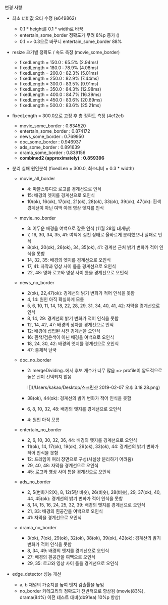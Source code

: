 변경 사항

- 최소 너비값 오타 수정 (e649862)

  - 0.1 * height를 0.1 * width로 바꿈
  - entertain_some_border 정확도가 무려 8%p 증가 ()
  - 0.1 => 0.3으로 바꾸니 entertain_some_border 88%

- resize 크기별 정확도 / 속도 측정 (movie_some_border)

  - fixedLength = 150.0 : 65.5% (2.94ms)
  - fixedLength = 180.0 : 78.9% (4.08ms)
  - fixedLength = 200.0 : 82.3% (5.01ms)
  - fixedLength = 250.0 : 82.9% (7.44ms)
  - fixedLength = 300.0 : 83.5% (9.91ms)
  - fixedLength = 350.0 : 84.3% (12.98ms)
  - fixedLength = 400.0 : 84.7% (16.39ms)
  - fixedLength = 450.0 : 83.6% (20.69ms)
  - fixedLength = 500.0 : 83.6% (25.21ms)

- fixedLength = 300.0으로 고정 후 총 정확도 측정 (4e12ef)

  - movie_some_border : 0.834520
  - entertain_some_border : 0.874172
  - news_some_border : 0.769950
  - doc_some_border : 0.946937
  - ads_some_border : 0.891639
  - drama_some_border : 0.839156
  - **combined2 (approximately)** : **0.859396**

- 분리 실패 원인분석 (fixedLen = 300.0, 최소너비 = 0.3 * width)

  - movie_all_border

    - 4: 마블스튜디오 로고를 경계선으로 인식
    - 15: 배경의 엣지를 경계선으로 오인식
    - 10(ok), 16(ok), 17(ok), 21(ok), 28(ok), 33(ok), 39(ok), 47(ok): 흰색 경계선이 아닌 여백 아래 영상 엣지를 인식

  - movie_no_border

    - 3: 어두운 배경을 여백으로 잘못 인식 (11월 28일 대개봉)
    - 7, 16, 30, 34, 35, 41: 여백에 걸친 상태로 올바르게 분리했으나 실패로 인식
    - 8(ok), 20(ok), 26(ok), 34, 35(ok), 41: 경계선 근처 밝기 변화가 적어 인식을 못함
    - 14, 32, 35: 배경의 엣지를 경계선으로 오인식
    - 17, 41: 자막과 영상 사이 틈을 경계선으로 오인식
    - 22, 48: 영화 로고와 영상 사이 틈을 경계선으로 오인식

  - news_no_border

    - 2(ok), 22,47(ok): 경계선의 밝기 변화가 적어 인식을 못함
    - 4, 14: 원인 아직 확실하게 모름
    - 5, 6, 10, 11, 14, 18, 22, 28, 29, 31, 34, 40, 41, 42: 자막을 경계선으로 인식
    - 8, 14, 29: 경계선의 밝기 변화가 적어 인식을 못함
    - 12, 14, 42, 47: 배경의 상자를 경계선으로 인식
    - 12: 배경에 삽입된 사진 경계선을 오인식
    - 16: 흰색/검은색이 아닌 배경을 여백으로 오인식
    - 18, 24, 30, 42: 배경의 엣지를 경계선으로 오인식
    - 47: 총체적 난국

  - doc_no_border

    - 2: mergeDividing..에서 후보 개수가 너무 많음 => profile이 압도적으로 높은 선이 선택되지 않음

      ![](/Users/kakao/Desktop/스크린샷 2019-02-07 오후 3.18.28.png)

    - 38(ok), 44(ok): 경계선의 밝기 변화가 적어 인식을 못함

    - 6, 8, 10, 32, 48: 배경의 엣지를 경계선으로 오인식

    - 4: 원인 아직 모름

  - entertain_no_border

    - 2, 6, 10, 30, 32, 36, 44: 배경의 엣지를 경계선으로 오인식
    - 11(ok), 14, 17(ok), 19(ok), 29(ok), 33(ok), 44: 경계선의 밝기 변화가 적어 인식을 못함
    - 12: 프레임이 여러 장면으로 구성(사실상 분리하기 어려움)
    - 29, 40, 48: 자막을 경계선으로 오인식
    - 45: 로고와 영상 사이 틈을 경계선으로 오인식

  - ads_no_border

    - 2, 5(변화거의X), 8, 12(5랑 비슷), 26(비슷), 28(비슷), 29, 37(ok), 40, 44, 45(ok): 경계선의 밝기 변화가 적어 인식을 못함
    - 8, 14, 15, 16, 24, 25, 32, 39: 배경의 엣지를 경계선으로 오인식
    - 21, 33: 배경의 흰공간을 여백으로 오인식
    - 41: 자막을 경계선으로 오인식

  - drama_no_border

    - 3(ok), 7(ok), 29(ok), 32(ok), 38(ok), 39(ok), 42(ok): 경계선의 밝기 변화가 적어 인식을 못함
    - 8, 34, 49: 배경의 엣지를 경계선으로 오인식
    - 27: 배경의 흰공간을 여백으로 오인식
    - 29, 35: 로고와 영상 사이 틈을 경계선으로 오인식

- edge_detector 성능 개선

  - a, b 채널의 가중치를 높여 엣지 검출률을 높임
  - no_border 카테고리의 정확도가 전반적으로 향상됨 (movie(83%), drama(84%) 이전 테스트 대비(db91ea) 10%p 향상)
